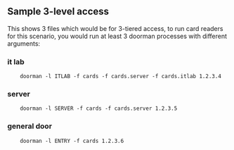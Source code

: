 ## Sample 3-level access

This shows 3 files which would be for 3-tiered access, to run card readers for
this scenario, you would run at least 3 doorman processes with
different arguments:

### it lab

        doorman -l ITLAB -f cards -f cards.server -f cards.itlab 1.2.3.4

### server

        doorman -l SERVER -f cards -f cards.server 1.2.3.5

### general door

        doorman -l ENTRY -f cards 1.2.3.6





